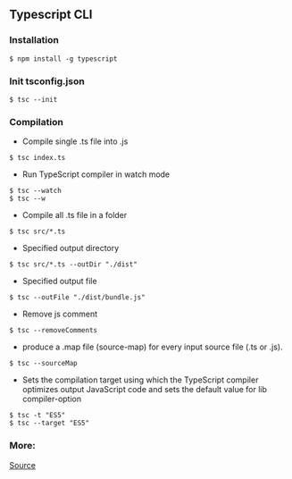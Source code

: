 ## Typescript CLI

### Installation

```
$ npm install -g typescript
```

### Init tsconfig.json

```
$ tsc --init
```

### Compilation

- Compile single .ts file into .js

```
$ tsc index.ts
```

- Run TypeScript compiler in watch mode

```
$ tsc --watch
$ tsc --w
```

- Compile all .ts file in a folder

```
$ tsc src/*.ts
```

- Specified output directory

```
$ tsc src/*.ts --outDir "./dist"
```

- Specified output file

```
$ tsc --outFile "./dist/bundle.js"
```

- Remove js comment

```
$ tsc --removeComments
```

- produce a .map file (source-map) for every input source file (.ts or .js).

```
$ tsc --sourceMap
```

- Sets the compilation target using which the TypeScript compiler optimizes output JavaScript code and sets the default value for lib compiler-option

```
$ tsc -t "ES5"
$ tsc --target "ES5"
```

### More:

[Source](https://medium.com/jspoint/typescript-compiler-flags-3b1efebedf15)
